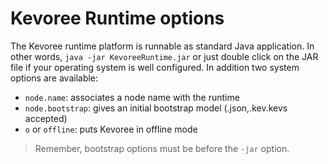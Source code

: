 # Kevoree Runtime options

The Kevoree runtime platform is runnable as standard Java application. In other words, `java -jar KevoreeRuntime.jar` or just double click on the JAR file if your operating system is well configured. In addition two system options are available:

* `node.name`: associates a node name with the runtime
* `node.bootstrap`: gives an initial bootstrap model (.json,.kev.kevs accepted)
* `o` or `offline`: puts Kevoree in offline mode

> Remember, bootstrap options must be before the `-jar` option.
